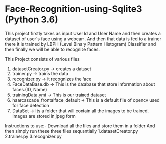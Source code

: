 # Face-Recognition-using-Sqlite3 (Python 3.6)
This project firstly takes as input User Id and User Name and then creates a dataset of user's face using a webcam. And then that data is fed to a trainer there it is trained by LBPH (Level Binary Pattern Histogram) Classifier and then finally we will be able to recognize faces.

This Project consists of various files 
1. datasetCreator.py -> creates a dataset
2. trainer.py -> trains the data
3. recognizer.py -> it recognizes the face
4. FaceDataBase.db -> This is the database that store information about faces.(ID, Name)
5. trainingData.ymi -> This is our trained dataset
6. haarcascade_frontalface_default -> This is a default file of opencv used for face detection
7. DataSet -> Its a folder that will contain all the images to be trained. Images are stored in jpeg form


Instructions to use:-
Download all the files and store them in a folder
And then simply run these three files sequentially
1.datasetCreator.py
2.trainer.py
3.recognizer.py
